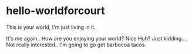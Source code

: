# hello-worldforcourt
This is your world, I'm just living in it.

It's me again.. How are you enjoying your world? Nice Huh?
Just kidding... Not really interested..
I'm going to go get barbocoa tacos.
